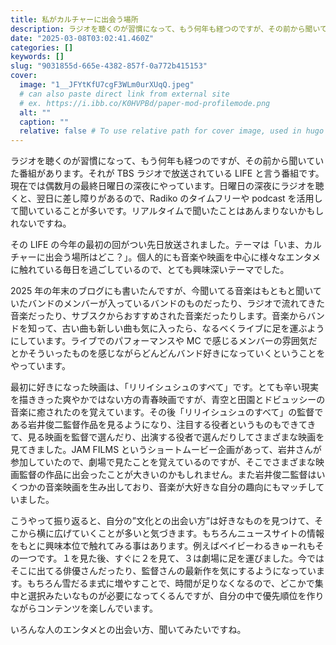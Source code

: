 ```yaml
---
title: 私がカルチャーに出会う場所
description: ラジオを聴くのが習慣になって、もう何年も経つのですが、その前から聞いていた番組があります。それがTBSラジオで放送されているLIFEと言う番組です。現在では偶数月の最終日曜日の深夜にやっています。日曜日の深夜にラジオを聴くと、翌日に差し障りがあるので、Radikoのタイムフリーや
date: "2025-03-08T03:02:41.460Z"
categories: []
keywords: []
slug: "9031855d-665e-4382-857f-0a772b415153"
cover:
  image: "1__JFYtKfU7cgF3WLm0urXUqQ.jpeg"
  # can also paste direct link from external site
  # ex. https://i.ibb.co/K0HVPBd/paper-mod-profilemode.png
  alt: ""
  caption: ""
  relative: false # To use relative path for cover image, used in hugo Page-bundles
---
```


ラジオを聴くのが習慣になって、もう何年も経つのですが、その前から聞いていた番組があります。それが TBS ラジオで放送されている LIFE と言う番組です。現在では偶数月の最終日曜日の深夜にやっています。日曜日の深夜にラジオを聴くと、翌日に差し障りがあるので、Radiko のタイムフリーや podcast を活用して聞いていることが多いです。リアルタイムで聞いたことはあんまりないかもしれないですね。

その LIFE の今年の最初の回がつい先日放送されました。テーマは「いま、カルチャーに出会う場所はどこ？」。個人的にも音楽や映画を中心に様々なエンタメに触れている毎日を過ごしているので、とても興味深いテーマでした。

2025 年の年末のブログにも書いたんですが、今聞いてる音楽はもともと聞いていたバンドのメンバーが入っているバンドのものだったり、ラジオで流れてきた音楽だったり、サブスクからおすすめされた音楽だったりします。音楽からバンドを知って、古い曲も新しい曲も気に入ったら、なるべくライブに足を運ぶようにしています。ライブでのパフォーマンスや MC で感じるメンバーの雰囲気だとかそういったものを感じながらどんどんバンド好きになっていくということをやっています。

最初に好きになった映画は、「リリイシュシュのすべて」です。とても辛い現実を描ききった爽やかではない方の青春映画ですが、青空と田園とドビュッシーの音楽に癒されたのを覚えています。その後「リリイシュシュのすべて」の監督である岩井俊二監督作品を見るようになり、注目する役者というものもできてきて、見る映画を監督で選んだり、出演する役者で選んだりしてさまざまな映画を見てきました。JAM FILMS というショートムービー企画があって、岩井さんが参加していたので、劇場で見たことを覚えているのですが、そこでさまざまな映画監督の作品に出会ったことが大きいのかもしれません。また岩井俊二監督はいくつかの音楽映画を生み出しており、音楽が大好きな自分の趣向にもマッチしていました。

こうやって振り返ると、自分の”文化との出会い方”は好きなものを見つけて、そこから横に広げていくことが多いと気づきます。もちろんニュースサイトの情報をもとに興味本位で触れてみる事はあります。例えばベイビーわるきゅーれもその一つです。１を見た後、すぐに２を見て、３は劇場に足を運びました。今ではそこに出てる俳優さんだったり、監督さんの最新作を気にするようになっています。もちろん雪だるま式に増やすことで、時間が足りなくなるので、どこかで集中と選択みたいなものが必要になってくるんですが、自分の中で優先順位を作りながらコンテンツを楽しんでいます。

いろんな人のエンタメとの出会い方、聞いてみたいですね。
